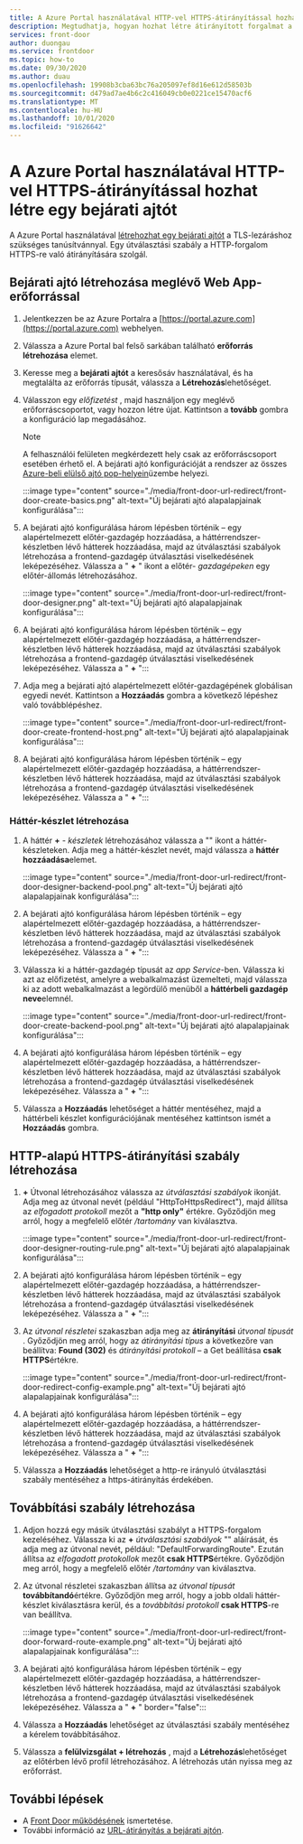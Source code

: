 ```yaml
---
title: A Azure Portal használatával HTTP-vel HTTPS-átirányítással hozhat létre egy bejárati ajtót
description: Megtudhatja, hogyan hozhat létre átirányított forgalmat a HTTP-ről HTTPS-re a Azure Portal használatával.
services: front-door
author: duongau
ms.service: frontdoor
ms.topic: how-to
ms.date: 09/30/2020
ms.author: duau
ms.openlocfilehash: 19908b3cba63bc76a205097ef8d16e612d58503b
ms.sourcegitcommit: d479ad7ae4b6c2c416049cb0e0221ce15470acf6
ms.translationtype: MT
ms.contentlocale: hu-HU
ms.lasthandoff: 10/01/2020
ms.locfileid: "91626642"
---
```

# <a name="create-a-front-door-with-http-to-https-redirection-using-the-azure-portal"></a>A Azure Portal használatával HTTP-vel HTTPS-átirányítással hozhat létre egy bejárati ajtót

A Azure Portal használatával [létrehozhat egy bejárati ajtót](quickstart-create-front-door.md) a TLS-lezáráshoz szükséges tanúsítvánnyal. Egy útválasztási szabály a HTTP-forgalom HTTPS-re való átirányítására szolgál.

## <a name="create-a-front-door-with-an-existing-web-app-resource"></a>Bejárati ajtó létrehozása meglévő Web App-erőforrással

1. Jelentkezzen be az Azure Portalra a [https://portal.azure.com](https://portal.azure.com) webhelyen.

1. Válassza a Azure Portal bal felső sarkában található **erőforrás létrehozása** elemet.

1. Keresse meg a **bejárati ajtót** a keresősáv használatával, és ha megtalálta az erőforrás típusát, válassza a **Létrehozás**lehetőséget.

1. Válasszon egy *előfizetést* , majd használjon egy meglévő erőforráscsoportot, vagy hozzon létre újat. Kattintson a **tovább** gombra a konfiguráció lap megadásához.

    > [!NOTE]
    > A felhasználói felületen megkérdezett hely csak az erőforráscsoport esetében érhető el. A bejárati ajtó konfigurációját a rendszer az összes [Azure-beli elülső ajtó pop-helyein](front-door-faq.md#what-are-the-pop-locations-for-azure-front-door)üzembe helyezi.

    :::image type="content" source="./media/front-door-url-redirect/front-door-create-basics.png" alt-text="Új bejárati ajtó alapalapjainak konfigurálása&quot;:::

1. A bejárati ajtó konfigurálása három lépésben történik – egy alapértelmezett előtér-gazdagép hozzáadása, a háttérrendszer-készletben lévő hátterek hozzáadása, majd az útválasztási szabályok létrehozása a frontend-gazdagép útválasztási viselkedésének leképezéséhez. Válassza a &quot; **+** " ikont a előtér- _gazdagépeken_ egy előtér-állomás létrehozásához.

    :::image type="content" source="./media/front-door-url-redirect/front-door-designer.png" alt-text="Új bejárati ajtó alapalapjainak konfigurálása&quot;:::

1. A bejárati ajtó konfigurálása három lépésben történik – egy alapértelmezett előtér-gazdagép hozzáadása, a háttérrendszer-készletben lévő hátterek hozzáadása, majd az útválasztási szabályok létrehozása a frontend-gazdagép útválasztási viselkedésének leképezéséhez. Válassza a &quot; **+** ":::

1. Adja meg a bejárati ajtó alapértelmezett előtér-gazdagépének globálisan egyedi nevét. Kattintson a **Hozzáadás** gombra a következő lépéshez való továbblépéshez.

    :::image type="content" source="./media/front-door-url-redirect/front-door-create-frontend-host.png" alt-text="Új bejárati ajtó alapalapjainak konfigurálása&quot;:::

1. A bejárati ajtó konfigurálása három lépésben történik – egy alapértelmezett előtér-gazdagép hozzáadása, a háttérrendszer-készletben lévő hátterek hozzáadása, majd az útválasztási szabályok létrehozása a frontend-gazdagép útválasztási viselkedésének leképezéséhez. Válassza a &quot; **+** ":::

### <a name="create-backend-pool"></a>Háttér-készlet létrehozása

1. A háttér **+** - _készletek_ létrehozásához válassza a "" ikont a háttér-készleteken. Adja meg a háttér-készlet nevét, majd válassza a **háttér hozzáadása**elemet.

    :::image type="content" source="./media/front-door-url-redirect/front-door-designer-backend-pool.png" alt-text="Új bejárati ajtó alapalapjainak konfigurálása&quot;:::

1. A bejárati ajtó konfigurálása három lépésben történik – egy alapértelmezett előtér-gazdagép hozzáadása, a háttérrendszer-készletben lévő hátterek hozzáadása, majd az útválasztási szabályok létrehozása a frontend-gazdagép útválasztási viselkedésének leképezéséhez. Válassza a &quot; **+** ":::

1. Válassza ki a háttér-gazdagép típusát az _app Service_-ben. Válassza ki azt az előfizetést, amelyre a webalkalmazást üzemelteti, majd válassza ki az adott webalkalmazást a legördülő menüből a **háttérbeli gazdagép neve**elemnél.

    :::image type="content" source="./media/front-door-url-redirect/front-door-create-backend-pool.png" alt-text="Új bejárati ajtó alapalapjainak konfigurálása&quot;:::

1. A bejárati ajtó konfigurálása három lépésben történik – egy alapértelmezett előtér-gazdagép hozzáadása, a háttérrendszer-készletben lévő hátterek hozzáadása, majd az útválasztási szabályok létrehozása a frontend-gazdagép útválasztási viselkedésének leképezéséhez. Válassza a &quot; **+** ":::

1. Válassza a **Hozzáadás** lehetőséget a háttér mentéséhez, majd a háttérbeli készlet konfigurációjának mentéséhez kattintson ismét a **Hozzáadás** gombra. 

## <a name="create-http-to-https-redirect-rule"></a>HTTP-alapú HTTPS-átirányítási szabály létrehozása

1. **+** Útvonal létrehozásához válassza az *útválasztási szabályok* ikonját. Adja meg az útvonal nevét (például "HttpToHttpsRedirect"), majd állítsa az *elfogadott protokoll* mezőt a **"http only"** értékre. Győződjön meg arról, hogy a megfelelő előtér */tartomány* van kiválasztva.  

    :::image type="content" source="./media/front-door-url-redirect/front-door-designer-routing-rule.png" alt-text="Új bejárati ajtó alapalapjainak konfigurálása&quot;:::

1. A bejárati ajtó konfigurálása három lépésben történik – egy alapértelmezett előtér-gazdagép hozzáadása, a háttérrendszer-készletben lévő hátterek hozzáadása, majd az útválasztási szabályok létrehozása a frontend-gazdagép útválasztási viselkedésének leképezéséhez. Válassza a &quot; **+** ":::

1. Az *útvonal részletei* szakaszban adja meg az **átirányítási** *útvonal típusát* . Győződjön meg arról, hogy az *átirányítási típus* a következőre van beállítva: **Found (302)** és *átirányítási protokoll* – a Get beállítása **csak HTTPS**értékre. 

    :::image type="content" source="./media/front-door-url-redirect/front-door-redirect-config-example.png" alt-text="Új bejárati ajtó alapalapjainak konfigurálása&quot;:::

1. A bejárati ajtó konfigurálása három lépésben történik – egy alapértelmezett előtér-gazdagép hozzáadása, a háttérrendszer-készletben lévő hátterek hozzáadása, majd az útválasztási szabályok létrehozása a frontend-gazdagép útválasztási viselkedésének leképezéséhez. Válassza a &quot; **+** ":::

1. Válassza a **Hozzáadás** lehetőséget a http-re irányuló útválasztási szabály mentéséhez a https-átirányítás érdekében.

## <a name="create-forwarding-rule"></a>Továbbítási szabály létrehozása

1. Adjon hozzá egy másik útválasztási szabályt a HTTPS-forgalom kezeléséhez. Válassza ki az **+** *útválasztási szabályok* "" aláírását, és adja meg az útvonal nevét, például: "DefaultForwardingRoute". Ezután állítsa az *elfogadott protokollok* mezőt **csak HTTPS**értékre. Győződjön meg arról, hogy a megfelelő előtér */tartomány* van kiválasztva.

1. Az útvonal részletei szakaszban állítsa az *útvonal típusát* **továbbítandó**értékre. Győződjön meg arról, hogy a jobb oldali háttér-készlet kiválasztásra kerül, és a *továbbítási protokoll* **csak HTTPS**-re van beállítva. 

    :::image type="content" source="./media/front-door-url-redirect/front-door-forward-route-example.png" alt-text="Új bejárati ajtó alapalapjainak konfigurálása&quot;:::

1. A bejárati ajtó konfigurálása három lépésben történik – egy alapértelmezett előtér-gazdagép hozzáadása, a háttérrendszer-készletben lévő hátterek hozzáadása, majd az útválasztási szabályok létrehozása a frontend-gazdagép útválasztási viselkedésének leképezéséhez. Válassza a &quot; **+** " border="false":::

1. Válassza a **Hozzáadás** lehetőséget az útválasztási szabály mentéséhez a kérelem továbbításához.

1. Válassza a **felülvizsgálat + létrehozás** , majd a **Létrehozás**lehetőséget az előtérben lévő profil létrehozásához. A létrehozás után nyissa meg az erőforrást.

## <a name="next-steps"></a>További lépések

- A [Front Door működésének](front-door-routing-architecture.md) ismertetése.
- További információ az [URL-átirányítás a bejárati ajtón](front-door-url-redirect.md).
